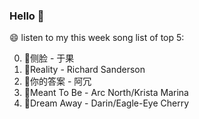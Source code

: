 ### Hello 👋

😄 listen to my this week song list of top 5:

0. 🌈侧脸 - 于果
1. 🌈Reality - Richard Sanderson
2. 🌈你的答案 - 阿冗
3. 🌈Meant To Be - Arc North/Krista Marina
4. 🌈Dream Away - Darin/Eagle-Eye Cherry

